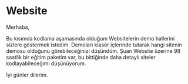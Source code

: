 # Website

Merhaba,

Bu kısımda kodlama aşamasında olduğum Websitelerin demo hallerini sizlere göstermek istedim. Demoları klasör içlerinde tutarak hangi sitenin demosu olduğunu görebileceğinizi düşündüm. Şuan Website üzerine 98 saatlik bir eğitim paketim var, bu bittiğinde daha detaylı siteler kodlayabileceğimi düşünüyorum. 

İyi günler dilerim.
